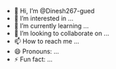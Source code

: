 - 👋 Hi, I’m @Dinesh267-gued
- 👀 I’m interested in ...
- 🌱 I’m currently learning ...
- 💞️ I’m looking to collaborate on ...
- 📫 How to reach me ...
- 😄 Pronouns: ...
- ⚡ Fun fact: ...

<!---
Dinesh267-gued/Dinesh267-gued is a ✨ special ✨ repository because its `README.md` (this file) appears on your GitHub profile.
You can click the Preview link to take a look at your changes.
--->
